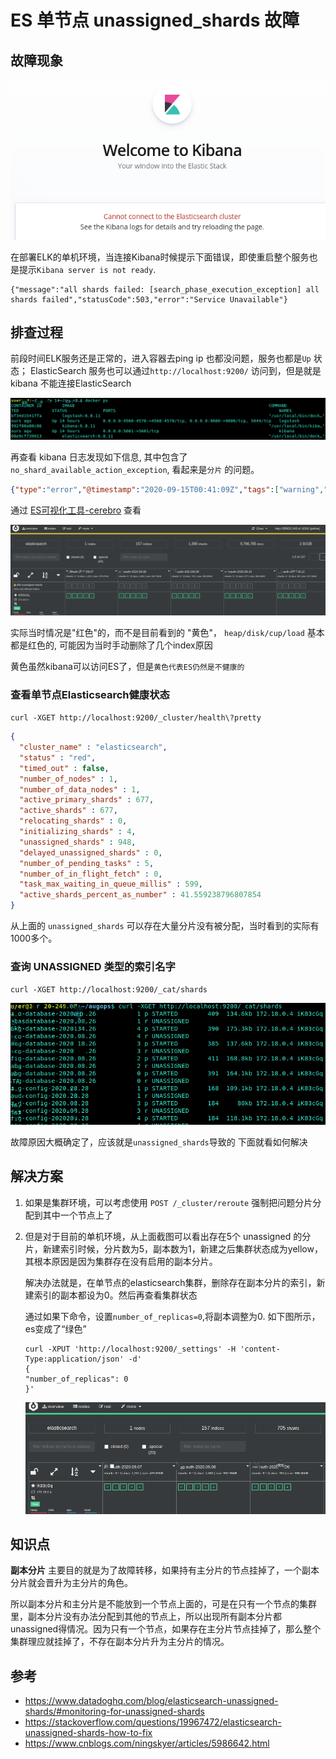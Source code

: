 # ES 单节点 unassigned_shards 故障

## 故障现象

![kibana](./_images/kibana.png)

在部署ELK的单机环境，当连接Kibana时候提示下面错误，即使重启整个服务也是提示`Kibana server is not ready`.

```text
{"message":"all shards failed: [search_phase_execution_exception] all shards failed","statusCode":503,"error":"Service Unavailable"}
```

## 排查过程

前段时间ELK服务还是正常的，进入容器去ping ip 也都没问题，服务也都是`Up` 状态； ElasticSearch 服务也可以通过`http://localhost:9200/` 访问到，但是就是kibana 不能连接ElasticSearch

![ELK](./_images/es-shards-1.png)

再查看 kibana 日志发现如下信息, 其中包含了`no_shard_available_action_exception`, 看起来是`分片` 的问题。

```json
{"type":"error","@timestamp":"2020-09-15T00:41:09Z","tags":["warning","stats-collection"],"pid":1,"level":"error","error":{"message":"[no_shard_available_action_exception] No shard available for [get [.kibana][doc][config:6.8.11]: routing [null]]","name":"Error","stack":"[no_shard_available_action_exception] No shard available for [get [.kibana][doc][config:6.8.11]: routing [null]] :: {\"path\":\"/.kibana/doc/config%3A6.8.11\",\"query\":{},\"statusCode\":503,\"response\":\"{\\\"error\\\":{\\\"root_cause\\\":[{\\\"type\\\":\\\"no_shard_available_action_exception\\\",\\\"reason\\\":\\\"No shard available for [get [.kibana][doc][config:6.8.11]: routing [null]]\\\"}],routing [null]]"}
```

通过 [ES可视化工具-cerebro](https://blog.csdn.net/liumiaocn/article/details/98517815) 查看  

![cerebro](./_images/es-shards-2.png)

实际当时情况是"红色"的，而不是目前看到的 "黄色"， `heap/disk/cup/load` 基本都是红色的, 可能因为当时手动删除了几个index原因  

黄色虽然kibana可以访问ES了，但是`黄色代表ES仍然是不健康的`

### 查看单节点Elasticsearch健康状态

`curl -XGET http://localhost:9200/_cluster/health\?pretty`

```json
{
  "cluster_name" : "elasticsearch",
  "status" : "red",
  "timed_out" : false,
  "number_of_nodes" : 1,
  "number_of_data_nodes" : 1,
  "active_primary_shards" : 677,
  "active_shards" : 677,
  "relocating_shards" : 0,
  "initializing_shards" : 4,
  "unassigned_shards" : 948,
  "delayed_unassigned_shards" : 0,
  "number_of_pending_tasks" : 5,
  "number_of_in_flight_fetch" : 0,
  "task_max_waiting_in_queue_millis" : 599,
  "active_shards_percent_as_number" : 41.559238796807854
}
```

从上面的 `unassigned_shards` 可以存在大量分片没有被分配，当时看到的实际有1000多个。

### 查询 UNASSIGNED 类型的索引名字

`curl -XGET http://localhost:9200/_cat/shards`

![UNASSIGNED](./_images/es-shards-3.png)

故障原因大概确定了，应该就是`unassigned_shards`导致的 下面就看如何解决

## 解决方案

1. 如果是集群环境，可以考虑使用 `POST /_cluster/reroute` 强制把问题分片分配到其中一个节点上了  

2. 但是对于目前的单机环境，从上面截图可以看出存在5个 unassigned 的分片，新建索引时候，分片数为5，副本数为1，新建之后集群状态成为yellow，其根本原因是因为集群存在没有启用的副本分片。

    解决办法就是，在单节点的elasticsearch集群，删除存在副本分片的索引，新建索引的副本都设为0。然后再查看集群状态  

    通过如果下命令，设置`number_of_replicas=0`,将副本调整为0. 如下图所示，es变成了“绿色”

    ``` shell
    curl -XPUT 'http://localhost:9200/_settings' -H 'content-Type:application/json' -d'
    {
    "number_of_replicas": 0
    }'
    ```

    ![Fix-UNASSIGNED](./_images/es-shards-4.png)

## 知识点

**副本分片** 主要目的就是为了故障转移，如果持有主分片的节点挂掉了，一个副本分片就会晋升为主分片的角色。

所以副本分片和主分片是不能放到一个节点上面的，可是在只有一个节点的集群里，副本分片没有办法分配到其他的节点上，所以出现所有副本分片都unassigned得情况。因为只有一个节点，如果存在主分片节点挂掉了，那么整个集群理应就挂掉了，不存在副本分片升为主分片的情况。  

## 参考

- <https://www.datadoghq.com/blog/elasticsearch-unassigned-shards/#monitoring-for-unassigned-shards>
- <https://stackoverflow.com/questions/19967472/elasticsearch-unassigned-shards-how-to-fix>
- <https://www.cnblogs.com/ningskyer/articles/5986642.html>